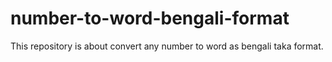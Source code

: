 # number-to-word-bengali-format
This repository is about convert any number to word as bengali taka format. 
